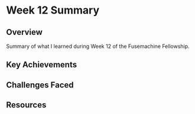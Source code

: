 # Week 12 Summary

## Overview
Summary of what I learned during Week 12 of the Fusemachine Fellowship.

## Key Achievements

## Challenges Faced

## Resources
